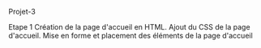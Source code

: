 Projet-3

Etape 1
 Création de la page d'accueil en HTML.
 Ajout du CSS de la page d'accueil.
 Mise en forme et placement des éléments de la page d'accueil
